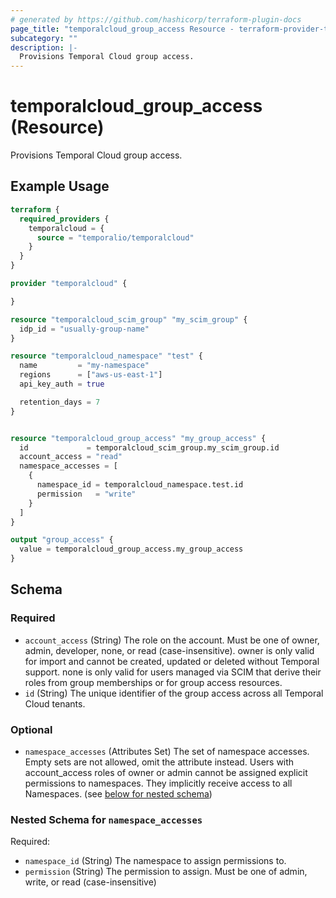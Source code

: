 ```yaml
---
# generated by https://github.com/hashicorp/terraform-plugin-docs
page_title: "temporalcloud_group_access Resource - terraform-provider-temporalcloud"
subcategory: ""
description: |-
  Provisions Temporal Cloud group access.
---
```


# temporalcloud_group_access (Resource)

Provisions Temporal Cloud group access.

## Example Usage

```terraform
terraform {
  required_providers {
    temporalcloud = {
      source = "temporalio/temporalcloud"
    }
  }
}

provider "temporalcloud" {

}

resource "temporalcloud_scim_group" "my_scim_group" {
  idp_id = "usually-group-name"
}

resource "temporalcloud_namespace" "test" {
  name         = "my-namespace"
  regions      = ["aws-us-east-1"]
  api_key_auth = true

  retention_days = 7
}


resource "temporalcloud_group_access" "my_group_access" {
  id             = temporalcloud_scim_group.my_scim_group.id
  account_access = "read"
  namespace_accesses = [
    {
      namespace_id = temporalcloud_namespace.test.id
      permission   = "write"
    }
  ]
}

output "group_access" {
  value = temporalcloud_group_access.my_group_access
}
```

<!-- schema generated by tfplugindocs -->
## Schema

### Required

- `account_access` (String) The role on the account. Must be one of owner, admin, developer, none, or read (case-insensitive). owner is only valid for import and cannot be created, updated or deleted without Temporal support. none is only valid for users managed via SCIM that derive their roles from group memberships or for group access resources.
- `id` (String) The unique identifier of the group access across all Temporal Cloud tenants.

### Optional

- `namespace_accesses` (Attributes Set) The set of namespace accesses. Empty sets are not allowed, omit the attribute instead. Users with account_access roles of owner or admin cannot be assigned explicit permissions to namespaces. They implicitly receive access to all Namespaces. (see [below for nested schema](#nestedatt--namespace_accesses))

<a id="nestedatt--namespace_accesses"></a>
### Nested Schema for `namespace_accesses`

Required:

- `namespace_id` (String) The namespace to assign permissions to.
- `permission` (String) The permission to assign. Must be one of admin, write, or read (case-insensitive)
